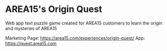 # AREA15's Origin Quest
Web app text puzzle game created for AREA15 customers to learn the origin and mysteries of AREA15

Marketing Page: https://area15.com/experiences/origin-quest/
App: https://quest.area15.com
